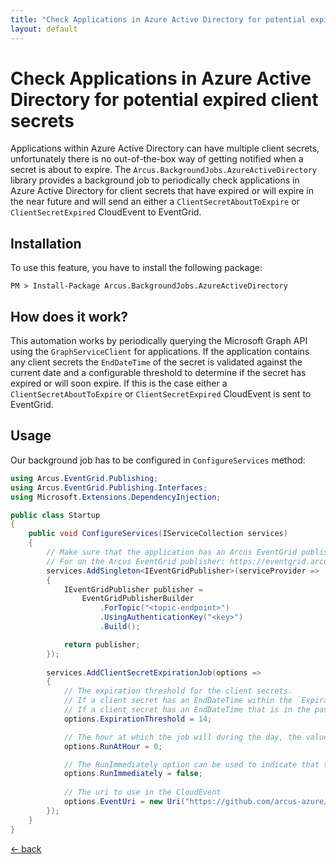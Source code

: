 ```yaml
---
title: "Check Applications in Azure Active Directory for potential expired client secrets"
layout: default
---
```


# Check Applications in Azure Active Directory for potential expired client secrets

Applications within Azure Active Directory can have multiple client secrets, unfortunately there is no out-of-the-box way of getting notified when a secret is about to expire. 
The `Arcus.BackgroundJobs.AzureActiveDirectory` library provides a background job to periodically check applications in Azure Active Directory for client secrets that have expired or will expire in the near future and will send an either a `ClientSecretAboutToExpire` or `ClientSecretExpired` CloudEvent to EventGrid.

## Installation

To use this feature, you have to install the following package:

```shell
PM > Install-Package Arcus.BackgroundJobs.AzureActiveDirectory
```

## How does it work?

This automation works by periodically querying the Microsoft Graph API using the `GraphServiceClient` for applications. If the application contains any client secrets the `EndDateTime` of the secret is validated against the current date and a configurable threshold to determine if the secret has expired or will soon expire.
If this is the case either a `ClientSecretAboutToExpire` or `ClientSecretExpired` CloudEvent is sent to EventGrid.

## Usage

Our background job has to be configured in `ConfigureServices` method:

```csharp
using Arcus.EventGrid.Publishing;
using Arcus.EventGrid.Publishing.Interfaces;
using Microsoft.Extensions.DependencyInjection;

public class Startup
{
    public void ConfigureServices(IServiceCollection services)
    {
        // Make sure that the application has an Arcus EventGrid publisher configured to where the CloudEvents are sent to.
        // For on the Arcus EventGrid publisher: https://eventgrid.arcus-azure.net/Features/publishing-events.
        services.AddSingleton<IEventGridPublisher>(serviceProvider =>
        {
            IEventGridPublisher publisher =
                EventGridPublisherBuilder
                    .ForTopic("<topic-endpoint>")
                    .UsingAuthenticationKey("<key>")
                    .Build();

            return publisher;
        });
    
        services.AddClientSecretExpirationJob(options => 
        {
            // The expiration threshold for the client secrets. 
            // If a client secret has an EndDateTime within the `ExpirationThreshold` a `ClientSecretAboutToExpire` CloudEvent is used.
            // If a client secret has an EndDateTime that is in the past a `ClientSecretExpired` event is used.
            options.ExpirationThreshold = 14;

            // The hour at which the job will during the day, the value can range from 0 to 23
            options.RunAtHour = 0;

            // The RunImmediately option can be used to indicate that the job should run immediately
            options.RunImmediately = false;
            
            // The uri to use in the CloudEvent
            options.EventUri = new Uri("https://github.com/arcus-azure/arcus.backgroundjobs");
        });
    }
}
```

[&larr; back](/)
